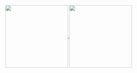 

  <a href="https://github.com/anuraghazra/github-readme-stats">
  <img height=200 align="center" src="https://github-readme-stats.vercel.app/api?username=hakha12&size_weight=0.5&count_weight=0.5&theme=transparent&card_width=300" />
</a>
<a href="https://github.com/anuraghazra/convoychat">
  <img height=200 align="center" src="https://github-readme-stats.vercel.app/api/top-langs/?username=hakha12&size_weight=1&count_weight=0&theme=transparent&card_width=300&layout=compact&langs_count=9&hide=mathematica,makefile" />
</a>

<!---
hakha12/hakha12 is a ✨ special ✨ repository because its `README.md` (this file) appears on your GitHub profile.
You can click the Preview link to take a look at your changes.
--->
